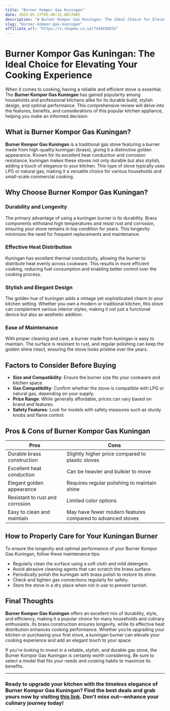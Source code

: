 ```yaml
---
title: "Burner Kompor Gas Kuningan"
date: 2025-05-27T05:40:31.081708Z
description: "# Burner Kompor Gas Kuningan: The Ideal Choice for Elevating Your Cooking Experience..."
slug: "burner-kompor-gas-kuningan"
affiliate_url: "https://s.shopee.co.id/7V44C68VX2"
---
```

# Burner Kompor Gas Kuningan: The Ideal Choice for Elevating Your Cooking Experience

When it comes to cooking, having a reliable and efficient stove is essential. The **Burner Kompor Gas Kuningan** has gained popularity among households and professional kitchens alike for its durable build, stylish design, and optimal performance. This comprehensive review will delve into the features, benefits, and considerations of this popular kitchen appliance, helping you make an informed decision.

## What is Burner Kompor Gas Kuningan?

**Burner Kompor Gas Kuningan** is a traditional gas stove featuring a burner made from high-quality kuningan (brass), giving it a distinctive golden appearance. Known for its excellent heat conduction and corrosion resistance, kuningan makes these stoves not only durable but also stylish, adding a touch of elegance to your kitchen. This type of stove typically uses LPG or natural gas, making it a versatile choice for various households and small-scale commercial cooking.

## Why Choose Burner Kompor Gas Kuningan?

### Durability and Longevity

The primary advantage of using a kuningan burner is its durability. Brass components withstand high temperatures and resist rust and corrosion, ensuring your stove remains in top condition for years. This longevity minimizes the need for frequent replacements and maintenance.

### Effective Heat Distribution

Kuningan has excellent thermal conductivity, allowing the burner to distribute heat evenly across cookware. This results in more efficient cooking, reducing fuel consumption and enabling better control over the cooking process.

### Stylish and Elegant Design

The golden hue of kuningan adds a vintage yet sophisticated charm to your kitchen setting. Whether you own a modern or traditional kitchen, this stove can complement various interior styles, making it not just a functional device but also an aesthetic addition.

### Ease of Maintenance

With proper cleaning and care, a burner made from kuningan is easy to maintain. The surface is resistant to rust, and regular polishing can keep the golden shine intact, ensuring the stove looks pristine over the years.

## Factors to Consider Before Buying

- **Size and Compatibility**: Ensure the burner size fits your cookware and kitchen space.
- **Gas Compatibility**: Confirm whether the stove is compatible with LPG or natural gas, depending on your supply.
- **Price Range**: While generally affordable, prices can vary based on brand and features.
- **Safety Features**: Look for models with safety measures such as sturdy knobs and flame control.

## Pros & Cons of Burner Kompor Gas Kuningan

| **Pros**                               | **Cons**                                          |
|----------------------------------------|---------------------------------------------------|
| Durable brass construction             | Slightly higher price compared to plastic stoves|
| Excellent heat conduction             | Can be heavier and bulkier to move              |
| Elegant golden appearance             | Requires regular polishing to maintain shine  |
| Resistant to rust and corrosion       | Limited color options                           |
| Easy to clean and maintain            | May have fewer modern features compared to advanced stoves |

## How to Properly Care for Your Kuningan Burner

To ensure the longevity and optimal performance of your Burner Kompor Gas Kuningan, follow these maintenance tips:

- Regularly clean the surface using a soft cloth and mild detergent.
- Avoid abrasive cleaning agents that can scratch the brass surface.
- Periodically polish the kuningan with brass polish to restore its shine.
- Check and tighten gas connections regularly for safety.
- Store the stove in a dry place when not in use to prevent tarnish.

## Final Thoughts

**Burner Kompor Gas Kuningan** offers an excellent mix of durability, style, and efficiency, making it a popular choice for many households and culinary enthusiasts. Its brass construction ensures longevity, while its effective heat distribution enhances cooking performance. Whether you’re upgrading your kitchen or purchasing your first stove, a kuningan burner can elevate your cooking experience and add an elegant touch to your space.

If you're looking to invest in a reliable, stylish, and durable gas stove, the Burner Kompor Gas Kuningan is certainly worth considering. Be sure to select a model that fits your needs and cooking habits to maximize its benefits.

---

### Ready to upgrade your kitchen with the timeless elegance of Burner Kompor Gas Kuningan? Find the best deals and grab yours now by visiting [this link](https://s.shopee.co.id/7V44C68VX2). Don’t miss out—enhance your culinary journey today!